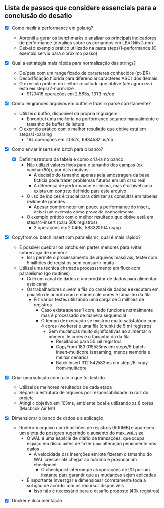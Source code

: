 ## Lista de passos que considero essenciais para a conclusão do desafio

- [x] Como medir a performance em golang? 
    - Aprendi a gerar os benchmarks e analisar os principais indicadores de performance (detalhes sobre os comandos em LEARNING.md)
    - Deixei o exemplo prático utilizado na pasta steps/1-performance (O exemplo serviu para o próximo passo)
- [x] Qual a estratégia mais rápida para normalização das strings?
    - De/para com um range fixado de caracteres conhecidos (pt-BR)
    - Decodificação híbrida para diferenciar caracteres ASCII dos demais.
    - O exemplo prático do melhor resultado que obtive (até agora rss) está em steps/2-normalize
        - 9120418 operações em 2.563s, 131.3 ns/op
- [x] Como ler grandes arquivos em buffer e fazer o parse corretamente?
    - Utilizei o buffio, disponível da própria linguagem
        - Encontrei uma melhoria na porformance setando manualmente o tamanho de buffer de leitura
    - O exemplo prático com o melhor resultado que obtive está em steps/3-parsing
        - 164 operações em 2.052s, 6934582 ns/op
- [x] Como enviar inserts em batch para o banco?
    - [x] Definir estrutura da tabela e como criá-la no banco
        - Não utilizei valores fixos para o tamanho dos campos (ex varchar(50)), por dois motivos:
            - A decisão do tamanho apenas pela amostragem da base fictícia pode trazer problemas futuros em um caso real
            - A diferença de performance é mínima, mas é cabível caso exista um contrato definido para este arquivo
        - O uso de índices é crucial para otimizar as consultas em tabelas realmente grandes
            - Apesar comprometer um pouco a performance do insert, deixei um exemplo como prova de conhecimento
        - O exemplo prático com o melhor resultado que obtive está em steps/4-insert (para 50k registros)
            - 2 operações em 2.046s, 583320104 ns/op
- [x] Copyfrom ou batch insert com paralelismo, qual é mais rápido?
    - É possível quebrar os batchs em partes menores para evitar sobrecarga de memória
        - Isso permite o processamento de arquivos massivos, testei com 5 milhões de registros sem consumir muita 
    - Utilizei uma técnica chamada processamento em fluxo com paralelismo (go routines)
        - Criei um canal de dados e um produtor de dados para alimentar este canal
        - Os trabalhadores ouvem a fila do canal de dados e executam em paralelo de acordo com o número de cores e tamanho da fila
            - Fiz vários testes utilizando uma carga de 5 milhões de registros
                - Caso exista apenas 1 core, tudo funciona normalmente mas é processado de maneira sequencial
                - O tempo de execução se mostrou muito satisfatório com 4 cores (workers) e uma fila (chunk) de 5 mil registros
                    - Sem mudanças muito significativas ao aumentar o número de cores e o tamanho da da fila
                        - Resultados para 50 mil registros
                        - CopyFrom 183.015583ms em steps/5-batch-insert-multicore (streaming, menos memória e melhor cenário)
                        - Batch Insert 312.542583ms em steps/6-copy-from-multicore
- [x] Criar uma solução com tudo o que foi testado
    - Utilizei os melhores resultados de cada etapa
    - Separei a estrutura de arquivos por responsabilidade na raiz do projeto
    - Atingi o objetivo em 100ms, ambiente local e utilizando os 8 cores (Macbook Air M1)
- [x] Dimensionar o banco de dados e a aplicação
    - Rodei um arquivo com 5 milhões de registros (600MB) e apareceu um alerta do postgres sugerindo o aumento do max_wal_size
        - O WAL é uma espécie de diário de transações, que ocupa espaço em disco antes de fazer uma alteração permanente nos dados
            - A velocidade das inserções em lote fizeram o tamanho do WAL crescer até chegar ao máximo e provocar um checkpoint
                - O checkpoint interrompe as operações de I/O por um instante para garantir que as mudanças sejam aplicadas
        - É importante investigar e dimensionar corretamente toda a solução de acordo com os recursos disponíveis
            - Isso não é necessário para o desafio proposto (40k registros)
- [x] Docker e documentação
    